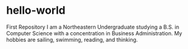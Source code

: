 # hello-world
First Repository
I am a Northeastern Undergraduate studying a B.S. in Computer Science with a concentration in Business Administration.
My hobbies are sailing, swimming, reading, and thinking.
